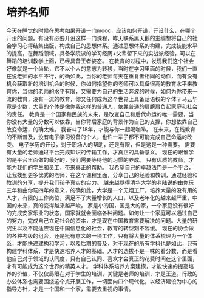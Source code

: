 # 培养名师

今天在睡觉的时候在思考如果开设一门mooc，应该如何开设，开设什么，在哪个开设的问题。有没有必要开设这样一门课程，昨天联系黑天鹅的主编想将自己的社会学习心得结集出版，构成自己的思想体系。通过思想体系的构建，完成技能水平的提高，在舞蹈领域，具备学院派的学习经历+父辈留下来的实战派经验，可以在舞蹈的培训教学上面，已经具备王者姿态。
在教育的过程中，发现我们这个社会好像就是一个齿轮，它不以个人的意志为转移，当时在学习里面的时候，我们一直在说老师的水平不行，的确如此，当你的老师每天在重复者相同的动作，而有没有机会获取新的培训机会的时候，你如何指望你的老师可以具备很高的教育水平来教育你，当你的老师的水平有限，又需要为自己的生活奔波的时候，如何为你带来一流的教育，没有一流的教育，你又任何成为这个世界上具备话语权的个体？马云毕竟是少数，大量的个体是像你我这样的普通人，依靠普通的肩膀肩负起家庭和社会的责任。
教育是一个国家和民族的未来，是改变自己和后代命运的唯一需要，当你没有大量的分数可以依靠，当你背后家庭的背景作为自己的支撑，你想依靠自己改变命运，的确太难。
我奋斗了18年，才能与你一起喝咖啡。
在未来，在线教育的不断普及，没有电子学习设备的个人，也许一辈子都不可能完成自己命运的改变。
电子学历的开设，对于职场人的帮助，还是有限，但是这是一种需要。
需要有大量的老师通过平台完成知识的传输工作，才真正的具备意义。
现在的跟谁学的是平台里面做的最好的，我们需要等待他的习惯的养成。
只有优质的教师，才能为我们的学生和员工，带来真正的帮助。
我希望自己的卓越法门是一个平台，让我找到更多优秀的老师，在这个课程里面，分享自己的经验和教训，通过经验和教训的分享，提升我们孩子真实的实力。
越来越觉得清华大学的老陆说的由你玩三年和由你玩四年的意义，的确如此，大学是一个无烟工厂，培养大量的没有用的人才，有限的工作岗位，满足不了大量增长的人口，以及老年化的越来越严重，中国的未来，真的变得越来越严峻。
家是小的国，国是大的家，一个家庭没有很好的完成安家乐业的状态，国家就就会面临各种问题。如何让一个家庭可以通过自己的努力，完成自己立足社会的资本，才是现在中国教育需要解决的问题。大量的研究生以及不能适应现在中国信息化的社会，教育的转型刻不容缓。
现在的协会做的各种考级的组合，还是挺有意义的一项工作，只有将大量的体系梳理为一个体系，才能快递建构和学习，以及后期的普及，对于现在的所有学科也是如此，只有构建学科体系，才是快速培养人才的基础。人才的选拔不是一味的看分数，而是看他自己对于领域的认同度，只有自己认同、喜欢才会真正的花费时间在这个里面，才有可能成为这个世界的精英人才。
学科体系培养方案建模，才能快速的提高培养的价值，不仅仅局限在对于学生的培训，关键是老师的培训，才是王道。行政的办公体系也需要围绕这个点开展工作，一切面向四个现代化，以经济建设为中心的指导方针，才是一个国和一个家，需要去重视的事情。
